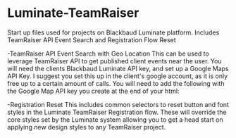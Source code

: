# Luminate-TeamRaiser
Start up files used for projects on Blackbaud Luminate platform. Includes TeamRaiser API Event Search and Registration Flow Reset

-TeamRaiser API Event Search with Geo Location
This can be used to leverage TeamRaiser API to get published client events near the user. You will need  the clients Blackbaud Luminate API key, and set up a Google Maps API Key. I suggest you set this up in the client's google account, as it is only free up to a certain amount of calls. You will need to add the following with the Google Map API key you create at the end of your html:
<script type="text/javascript" src="https://maps.googleapis.com/maps/api/js?key=googleMapsApiKey"></script>

-Registration Reset
This includes common selectors to reset button and font styles in the Luminate TeamRaiser Registration flow. These will override the core styles set by the Luminate system allowing you to get a head start on applying new design styles to any TeamRaiser project.


